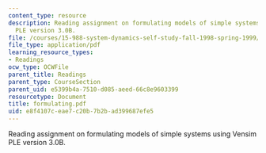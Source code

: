 ```yaml
---
content_type: resource
description: Reading assignment on formulating models of simple systems using Vensim
  PLE version 3.0B.
file: /courses/15-988-system-dynamics-self-study-fall-1998-spring-1999/e8f4107ceae7c20b7b2bad399687efe5_formulating.pdf
file_type: application/pdf
learning_resource_types:
- Readings
ocw_type: OCWFile
parent_title: Readings
parent_type: CourseSection
parent_uid: e5399b4a-7510-d085-aeed-66c8e9603399
resourcetype: Document
title: formulating.pdf
uid: e8f4107c-eae7-c20b-7b2b-ad399687efe5
---
```

Reading assignment on formulating models of simple systems using Vensim PLE version 3.0B.

